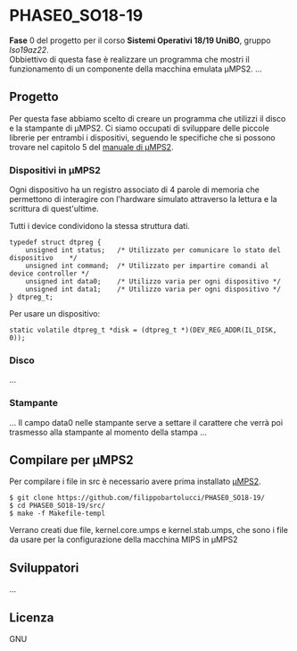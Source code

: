 # PHASE0_SO18-19
**Fase** 0 del progetto per il corso **Sistemi Operativi 18/19 UniBO**, gruppo *lso19az22*.  
Obbiettivo di questa fase è realizzare un programma che mostri il funzionamento di un componente della macchina emulata μMPS2.
...

## Progetto
Per questa fase abbiamo scelto di creare un programma che utilizzi il disco e la stampante di μMPS2.
Ci siamo occupati di sviluppare delle piccole librerie per entrambi i dispositivi, seguendo le specifiche che si possono trovare nel capitolo 5 del [manuale di μMPS2](http://www.cs.unibo.it/~renzo/so/princOfOperations.pdf).

### Dispositivi in μMPS2
Ogni dispositivo ha un registro associato di 4 parole di memoria che permettono di interagire con l'hardware simulato attraverso la lettura e la scrittura di quest'ultime.  

Tutti i device condividono la stessa struttura dati.
````
typedef struct dtpreg {
    unsigned int status;   /* Utilizzato per comunicare lo stato del dispositivo    */
    unsigned int command;  /* Utilizzato per impartire comandi al device controller */
    unsigned int data0;    /* Utilizzo varia per ogni dispositivo */
    unsigned int data1;    /* Utilizzo varia per ogni dispositivo */
} dtpreg_t;
````

Per usare un dispositivo:
```
static volatile dtpreg_t *disk = (dtpreg_t *)(DEV_REG_ADDR(IL_DISK, 0));
```
### Disco
...
### Stampante
...
Il campo data0 nelle stampante serve a settare il carattere che verrà poi trasmesso alla stampante al momento della stampa
...

## Compilare per μMPS2
Per compilare i file in src è necessario avere prima installato [μMPS2](https://github.com/tjonjic/umps).
```
$ git clone https://github.com/filippobartolucci/PHASE0_SO18-19/
$ cd PHASE0_SO18-19/src/
$ make -f Makefile-templ
``` 
Verrano creati due file, kernel.core.umps e kernel.stab.umps, che sono i file da usare per la configurazione della macchina MIPS in μMPS2

## Sviluppatori
...

## Licenza 
GNU
